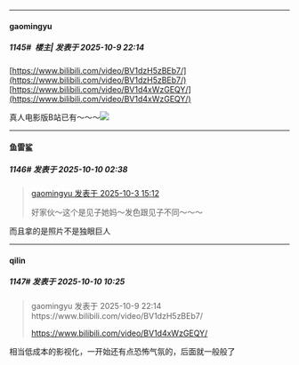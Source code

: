 ﻿
*****

####  gaomingyu  
##### 1145#         楼主| 发表于 2025-10-9 22:14

[https://www.bilibili.com/video/BV1dzH5zBEb7/](https://www.bilibili.com/video/BV1dzH5zBEb7/)
[https://www.bilibili.com/video/BV1d4xWzGEQY/](https://www.bilibili.com/video/BV1d4xWzGEQY/)

真人电影版B站已有～～～<img src="https://static.stage1st.com/image/smiley/face2017/063.png" referrerpolicy="no-referrer">


*****

####  鱼雷鲨  
##### 1146#       发表于 2025-10-10 02:38

<blockquote><a href="httphttps://stage1st.com/2b/forum.php?mod=redirect&amp;goto=findpost&amp;pid=68523101&amp;ptid=1833229" target="_blank">gaomingyu 发表于 2025-10-3 15:12</a>

好家伙～这个是见子她妈～发色跟见子不同～～～</blockquote>
而且拿的是照片不是独眼巨人


*****

####  qilin  
##### 1147#       发表于 2025-10-10 10:25

<blockquote>gaomingyu 发表于 2025-10-9 22:14
https://www.bilibili.com/video/BV1dzH5zBEb7/

https://www.bilibili.com/video/BV1d4xWzGEQY/

</blockquote>
相当低成本的影视化，一开始还有点恐怖气氛的，后面就一般般了

